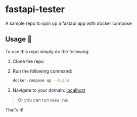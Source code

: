 # fastapi-tester

A sample repo to spin up a fastapi app with docker compose

## Usage 🔨

To use this repo simply do the following:

1. Clone the repo
1. Run the following command:

    ```bash
    docker-compose up --build
    ```

1. Navigate to your domain: [localhost](https://localhost:8000/)

> Or you can run `make run`

That's it!
